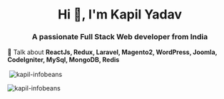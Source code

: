 <h1 align="center">Hi 👋, I'm Kapil Yadav</h1>
<h3 align="center">A passionate Full Stack Web developer from India</h3>

💬 Talk about **ReactJs, Redux, Laravel, Magento2, WordPress, Joomla, CodeIgniter, MySql, MongoDB, Redis**

<p>&nbsp;<img align="center" src="https://github-readme-stats.vercel.app/api?username=kapil-infobeans&show_icons=true&locale=en" alt="kapil-infobeans" /></p>

<p><img align="center" src="https://github-readme-streak-stats.herokuapp.com/?user=kapil-infobeans&" alt="kapil-infobeans" /></p>
